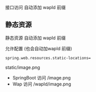 接口访问 自动添加 wapId 前缀

## 静态资源

静态资源 自动添加 wapId 前缀

允许配置 (也会自动加wapId 前缀)

```properties
spring.web.resources.static-locations=
```

static/image.png 

- SpringBoot 访问 /image.png
- Wap 访问 /wapId/image.png 


